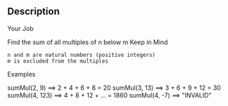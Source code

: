 ## Description

Your Job

Find the sum of all multiples of n below m
Keep in Mind

    n and m are natural numbers (positive integers)
    m is excluded from the multiples

Examples

sumMul(2, 9) ==> 2 + 4 + 6 + 8 = 20
sumMul(3, 13) ==> 3 + 6 + 9 + 12 = 30
sumMul(4, 123) ==> 4 + 8 + 12 + ... = 1860
sumMul(4, -7) ==> "INVALID"
